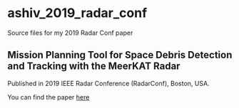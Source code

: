 # ashiv_2019_radar_conf
Source files for my 2019 Radar Conf paper

## Mission Planning Tool for Space Debris Detection and Tracking with the MeerKAT Radar
Published in 2019 IEEE Radar Conference (RadarConf), Boston, USA.

You can find the paper [here](https://ieeexplore.ieee.org/document/8835735)
